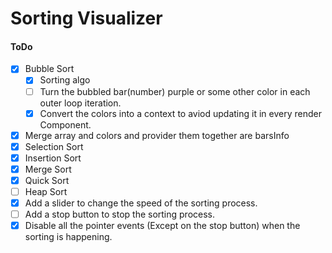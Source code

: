 # Sorting Visualizer

#### ToDo
- [x] Bubble Sort
    - [x] Sorting algo
    - [ ] Turn the bubbled bar(number) purple or some other color in each outer loop iteration.
	- [x] Convert the colors into a context to aviod updating it in every render <Visualizer/> Component.
- [x] Merge array and colors and provider them together are barsInfo
- [x] Selection Sort
- [x] Insertion Sort
- [x] Merge Sort
- [x] Quick Sort
- [ ] Heap Sort
- [x] Add a slider to change the speed of the sorting process.
- [ ] Add a stop button to stop the sorting process.
- [x] Disable all the pointer events (Except on the stop button) when the sorting is happening.
